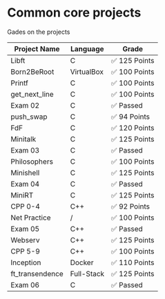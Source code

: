 # Common core projects

Gades on the projects

| Project Name      | Language   | Grade            |
|-------------------|------------|------------------|
| Libft             | C          | ✅ 125 Points    |
| Born2BeRoot       | VirtualBox | ✅ 100 Points    |
| Printf            | C          | ✅ 100 Points    |
| get_next_line     | C          | ✅ 100 Points    |
| Exam 02           | C          | ✅ Passed        |
| push_swap         | C          | ✅ 94 Points     |
| FdF               | C          | ✅ 120 Points    |
| Minitalk          | C          | ✅ 125 Points    |
| Exam 03           | C          | ✅ Passed        |
| Philosophers      | C          | ✅ 100 Points    |
| Minishell         | C          | ✅ 125 Points    |
| Exam 04           | C          | ✅ Passed        |
| MiniRT            | C          | ✅ 125 Points    |
| CPP 0-4           | C++        | ✅ 92 Points     |
| Net Practice      | /          | ✅ 100 Points    |
| Exam 05           | C++        | ✅ Passed        |
| Webserv           | C++        | ✅ 125 Points    |
| CPP 5-9           | C++        | ✅ 100 Points    |
| Inception         | Docker     | ✅ 110 Points    |
| ft_transendence   | Full-Stack | ✅ 125 Points    |
| Exam 06           | C          | ✅ Passed        |
